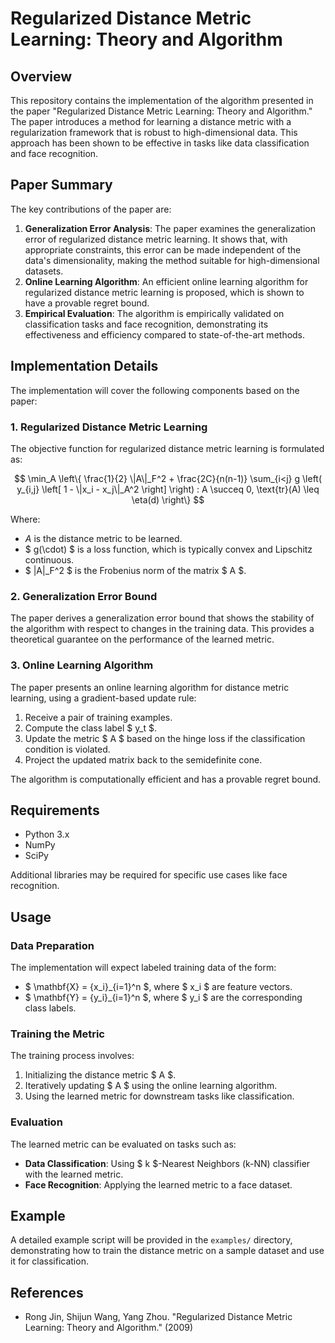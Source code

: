 # Regularized Distance Metric Learning: Theory and Algorithm

## Overview

This repository contains the implementation of the algorithm presented in the paper "Regularized Distance Metric Learning: Theory and Algorithm." The paper introduces a method for learning a distance metric with a regularization framework that is robust to high-dimensional data. This approach has been shown to be effective in tasks like data classification and face recognition.

## Paper Summary

The key contributions of the paper are:
1. **Generalization Error Analysis**: The paper examines the generalization error of regularized distance metric learning. It shows that, with appropriate constraints, this error can be made independent of the data's dimensionality, making the method suitable for high-dimensional datasets.
2. **Online Learning Algorithm**: An efficient online learning algorithm for regularized distance metric learning is proposed, which is shown to have a provable regret bound.
3. **Empirical Evaluation**: The algorithm is empirically validated on classification tasks and face recognition, demonstrating its effectiveness and efficiency compared to state-of-the-art methods.

## Implementation Details

The implementation will cover the following components based on the paper:

### 1. Regularized Distance Metric Learning
The objective function for regularized distance metric learning is formulated as:

$$
\min_A \left\{ \frac{1}{2} \|A\|_F^2 + \frac{2C}{n(n-1)} \sum_{i<j} g \left( y_{i,j} \left[ 1 - \|x_i - x_j\|_A^2 \right] \right) : A \succeq 0, \text{tr}(A) \leq \eta(d) \right\}
$$

Where:
-  $A$ is the distance metric to be learned.
- $ g(\cdot) $ is a loss function, which is typically convex and Lipschitz continuous.
- $ \|A\|_F^2 $ is the Frobenius norm of the matrix $ A $.

### 2. Generalization Error Bound
The paper derives a generalization error bound that shows the stability of the algorithm with respect to changes in the training data. This provides a theoretical guarantee on the performance of the learned metric.

### 3. Online Learning Algorithm
The paper presents an online learning algorithm for distance metric learning, using a gradient-based update rule:

1. Receive a pair of training examples.
2. Compute the class label $ y_t $.
3. Update the metric $ A $ based on the hinge loss if the classification condition is violated.
4. Project the updated matrix back to the semidefinite cone.

The algorithm is computationally efficient and has a provable regret bound.

## Requirements

- Python 3.x
- NumPy
- SciPy

Additional libraries may be required for specific use cases like face recognition.

## Usage

### Data Preparation

The implementation will expect labeled training data of the form:
- $ \mathbf{X} = \{x_i\}_{i=1}^n $, where $ x_i $ are feature vectors.
- $ \mathbf{Y} = \{y_i\}_{i=1}^n $, where $ y_i $ are the corresponding class labels.

### Training the Metric

The training process involves:
1. Initializing the distance metric $ A $.
2. Iteratively updating $ A $ using the online learning algorithm.
3. Using the learned metric for downstream tasks like classification.

### Evaluation

The learned metric can be evaluated on tasks such as:
- **Data Classification**: Using $ k $-Nearest Neighbors (k-NN) classifier with the learned metric.
- **Face Recognition**: Applying the learned metric to a face dataset.

## Example

A detailed example script will be provided in the `examples/` directory, demonstrating how to train the distance metric on a sample dataset and use it for classification.

## References

- Rong Jin, Shijun Wang, Yang Zhou. "Regularized Distance Metric Learning: Theory and Algorithm." (2009)


